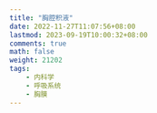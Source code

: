 ```yaml
---
title: "胸腔积液"
date: 2022-11-27T11:07:56+08:00
lastmod: 2023-09-19T10:00:32+08:00
comments: true
math: false
weight: 21202
tags:
    - 内科学
    - 呼吸系统
    - 胸膜
---
```


